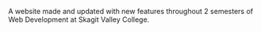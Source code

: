 A website made and updated with new features throughout 2 semesters of Web Development at Skagit Valley College.
